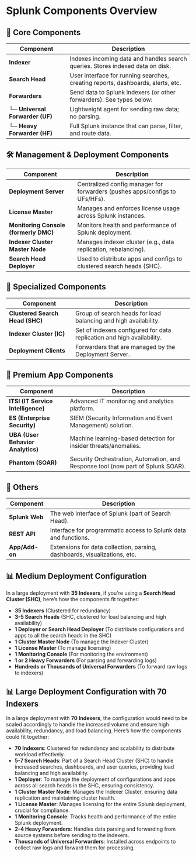 # Splunk Components Overview

## 🧩 Core Components
| Component                       | Description                                                                             |
|---------------------------------|-----------------------------------------------------------------------------------------|
| **Indexer**                     | Indexes incoming data and handles search queries. Stores indexed data on disk.        |
| **Search Head**                 | User interface for running searches, creating reports, dashboards, alerts, etc.       |
| **Forwarders**                  | Send data to Splunk indexers (or other forwarders). See types below:                 |
| └─ **Universal Forwarder (UF)** | Lightweight agent for sending raw data; no parsing.                                   |
| └─ **Heavy Forwarder (HF)**     | Full Splunk instance that can parse, filter, and route data.                          |

## 🛠️ Management & Deployment Components
| Component                                   | Description                                                                 |
|---------------------------------------------|-----------------------------------------------------------------------------|
| **Deployment Server**                       | Centralized config manager for forwarders (pushes apps/configs to UFs/HFs). |
| **License Master**                          | Manages and enforces license usage across Splunk instances.                  |
| **Monitoring Console (formerly DMC)**      | Monitors health and performance of Splunk deployment.                        |
| **Indexer Cluster Master Node**             | Manages indexer cluster (e.g., data replication, rebalancing).              |
| **Search Head Deployer**                    | Used to distribute apps and configs to clustered search heads (SHC).        |

## 🔗 Specialized Components
| Component                       | Description                                                               |
|---------------------------------|---------------------------------------------------------------------------|
| **Clustered Search Head (SHC)** | Group of search heads for load balancing and high availability.           |
| **Indexer Cluster (IC)**        | Set of indexers configured for data replication and high availability.   |
| **Deployment Clients**          | Forwarders that are managed by the Deployment Server.                    |

## 🧠 Premium App Components
| Component                       | Description                                                               |
|---------------------------------|---------------------------------------------------------------------------|
| **ITSI (IT Service Intelligence)** | Advanced IT monitoring and analytics platform.                           |
| **ES (Enterprise Security)**    | SIEM (Security Information and Event Management) solution.               |
| **UBA (User Behavior Analytics)**| Machine learning-based detection for insider threats/anomalies.         |
| **Phantom (SOAR)**             | Security Orchestration, Automation, and Response tool (now part of Splunk SOAR). |

## 🧪 Others
| Component                       | Description                                                               |
|---------------------------------|---------------------------------------------------------------------------|
| **Splunk Web**                  | The web interface of Splunk (part of Search Head).                       |
| **REST API**                    | Interface for programmatic access to Splunk data and functions.          |
| **App/Add-on**                  | Extensions for data collection, parsing, dashboards, visualizations, etc.|

## 📊 Medium Deployment Configuration
In a large deployment with **35 Indexers**, if you're using a **Search Head Cluster (SHC)**, here’s how the components fit together:

- **35 Indexers** (Clustered for redundancy)
- **3-5 Search Heads** (SHC, clustered for load balancing and high availability)
- **1 Deployer or Search Head Deployer** (To distribute configurations and apps to all the search heads in the SHC)
- **1 Cluster Master Node** (To manage the Indexer Cluster)
- **1 License Master** (To manage licensing)
- **1 Monitoring Console** (For monitoring the environment)
- **1 or 2 Heavy Forwarders** (For parsing and forwarding logs)
- **Hundreds or Thousands of Universal Forwarders** (To forward raw logs to indexers)

## 📊 Large Deployment Configuration with 70 Indexers
In a large deployment with **70 Indexers**, the configuration would need to be scaled accordingly to handle the increased volume and ensure high availability, redundancy, and load balancing. Here’s how the components could fit together:

- **70 Indexers**: Clustered for redundancy and scalability to distribute workload effectively.
- **5-7 Search Heads**: Part of a Search Head Cluster (SHC) to handle increased searches, dashboards, and user queries, providing load balancing and high availability.
- **1 Deployer**: To manage the deployment of configurations and apps across all search heads in the SHC, ensuring consistency.
- **1 Cluster Master Node**: Manages the Indexer Cluster, ensuring data replication and maintaining cluster health.
- **1 License Master**: Manages licensing for the entire Splunk deployment, crucial for compliance.
- **1 Monitoring Console**: Tracks health and performance of the entire Splunk deployment.
- **2-4 Heavy Forwarders**: Handles data parsing and forwarding from source systems before sending to the indexers.
- **Thousands of Universal Forwarders**: Installed across endpoints to collect raw logs and forward them for processing.